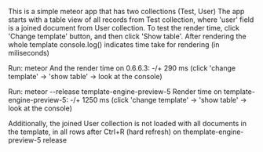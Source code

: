 This is a simple meteor app that has two collections (Test, User)
The app starts with a table view of all records from Test collection, where 'user' field is a joined document from User collection.
To test the render time, click 'Change template' button, and then click 'Show table'. After rendering the whole template console.log() indicates time take for rendering (in miliseconds)


Run:
	meteor
And the render time on 0.6.6.3: -/+ 290 ms (click 'change template' -> 'show table' -> look at the console)


Run:
	meteor --release template-engine-preview-5
Render time on template-engine-preview-5: -/+ 1250 ms (click 'change template' -> 'show table' -> look at the console)

Additionally, the joined User collection is not loaded with all documents in the template, in all rows after Ctrl+R (hard refresh) on themplate-engine-preview-5 release
